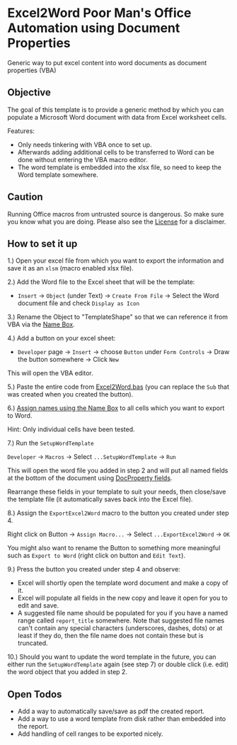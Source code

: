 # Excel2Word Poor Man's Office Automation using Document Properties

Generic way to put excel content into word documents as document properties (VBA)

## Objective

The goal of this template is to provide a generic method by which you can populate a Microsoft Word document with data from Excel worksheet cells.

Features:
- Only needs tinkering with VBA once to set up.
- Afterwards adding additional cells to be transferred to Word can be done without entering the VBA macro editor.
- The word template is embedded into the xlsx file, so need to keep the Word template somewhere.

## Caution

Running Office macros from untrusted source is dangerous. So make sure you know what you are doing. Please also see the [License](https://github.com/coezbek/office-automation-excel2word-document-properties/blob/main/LICENSE) for a disclaimer.

## How to set it up

1.) Open your excel file from which you want to export the information and save it as an `xlsm` (macro enabled xlsx file).

2.) Add the Word file to the Excel sheet that will be the template:

- `Insert` -> `Object` (under Text) -> `Create From File` -> Select the Word document file and check `Display as Icon`

3.) Rename the Object to "TemplateShape" so that we can reference it from VBA via the [Name Box](https://exceljet.net/glossary/name-box).

4.) Add a button on your excel sheet:

- `Developer` page -> `Insert` -> choose `Button` under `Form Controls` -> Draw the button somewhere -> Click `New`

This will open the VBA editor.

5.) Paste the entire code from [Excel2Word.bas](https://github.com/coezbek/office-automation-excel2word-document-properties/blob/main/Excel2Word.bas) (you can replace the `Sub` that was created when you created the button).

6.) [Assign names using the Name Box](https://support.microsoft.com/en-us/office/define-and-use-names-in-formulas-4d0f13ac-53b7-422e-afd2-abd7ff379c64) to all cells which you want to export to Word.

Hint: Only individual cells have been tested.

7.) Run the `SetupWordTemplate`

`Developer` -> `Macros` -> Select `...SetupWordTemplate` -> `Run`

This will open the word file you added in step 2 and will put all named fields at the bottom of the document using [DocProperty fields]().

Rearrange these fields in your template to suit your needs, then close/save the template file (it automatically saves back into the Excel file).

8.) Assign the `ExportExcel2Word` macro to the button you created under step 4.

Right click on Button -> `Assign Macro...` -> Select `...ExportExcel2Word` -> `OK`

You might also want to rename the Button to something more meaningful such as `Export to Word` (right click on button and `Edit Text`).

9.) Press the button you created under step 4 and observe:

- Excel will shortly open the template word document and make a copy of it.
- Excel will populate all fields in the new copy and leave it open for you to edit and save.
- A suggested file name should be populated for you if you have a named range called `report_title` somewhere. Note that suggested file names can't contain any special characters (underscores, dashes, dots) or at least if they do, then the file name does not contain these but is truncated.

10.) Should you want to update the word template in the future, you can either run the `SetupWordTemplate` again (see step 7) or double click (i.e. edit) the word object that you added in step 2.

## Open Todos

- Add a way to automatically save/save as pdf the created report.
- Add a way to use a word template from disk rather than embedded into the report.
- Add handling of cell ranges to be exported nicely.
